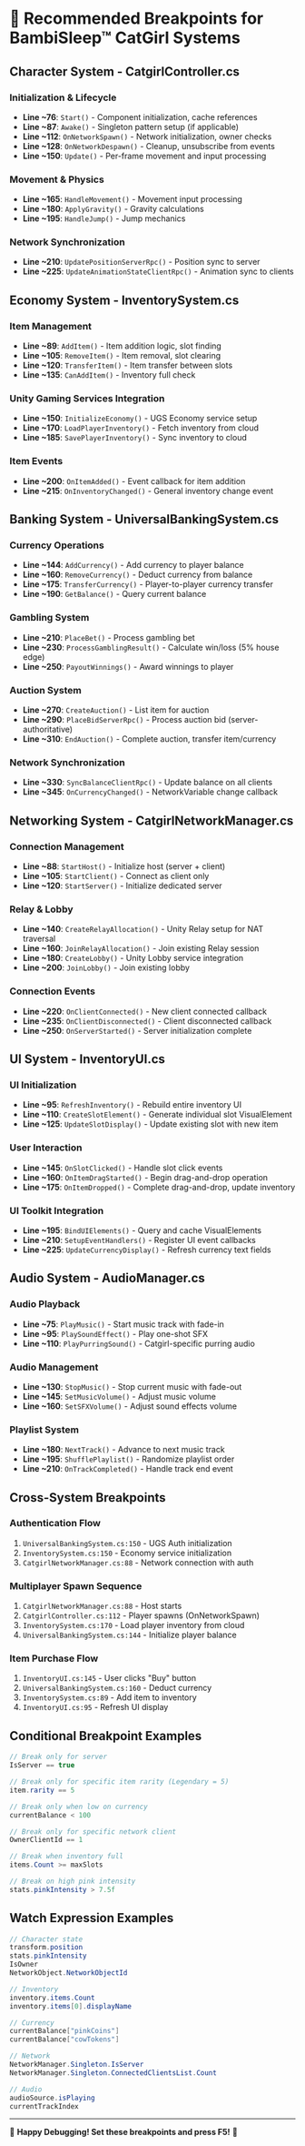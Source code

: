 # 🐛 Recommended Breakpoints for BambiSleep™ CatGirl Systems

## Character System - CatgirlController.cs

### Initialization & Lifecycle
- **Line ~76**: `Start()` - Component initialization, cache references
- **Line ~87**: `Awake()` - Singleton pattern setup (if applicable)
- **Line ~112**: `OnNetworkSpawn()` - Network initialization, owner checks
- **Line ~128**: `OnNetworkDespawn()` - Cleanup, unsubscribe from events
- **Line ~150**: `Update()` - Per-frame movement and input processing

### Movement & Physics
- **Line ~165**: `HandleMovement()` - Movement input processing
- **Line ~180**: `ApplyGravity()` - Gravity calculations
- **Line ~195**: `HandleJump()` - Jump mechanics

### Network Synchronization
- **Line ~210**: `UpdatePositionServerRpc()` - Position sync to server
- **Line ~225**: `UpdateAnimationStateClientRpc()` - Animation sync to clients

## Economy System - InventorySystem.cs

### Item Management
- **Line ~89**: `AddItem()` - Item addition logic, slot finding
- **Line ~105**: `RemoveItem()` - Item removal, slot clearing
- **Line ~120**: `TransferItem()` - Item transfer between slots
- **Line ~135**: `CanAddItem()` - Inventory full check

### Unity Gaming Services Integration
- **Line ~150**: `InitializeEconomy()` - UGS Economy service setup
- **Line ~170**: `LoadPlayerInventory()` - Fetch inventory from cloud
- **Line ~185**: `SavePlayerInventory()` - Sync inventory to cloud

### Item Events
- **Line ~200**: `OnItemAdded()` - Event callback for item addition
- **Line ~215**: `OnInventoryChanged()` - General inventory change event

## Banking System - UniversalBankingSystem.cs

### Currency Operations
- **Line ~144**: `AddCurrency()` - Add currency to player balance
- **Line ~160**: `RemoveCurrency()` - Deduct currency from balance
- **Line ~175**: `TransferCurrency()` - Player-to-player currency transfer
- **Line ~190**: `GetBalance()` - Query current balance

### Gambling System
- **Line ~210**: `PlaceBet()` - Process gambling bet
- **Line ~230**: `ProcessGamblingResult()` - Calculate win/loss (5% house edge)
- **Line ~250**: `PayoutWinnings()` - Award winnings to player

### Auction System
- **Line ~270**: `CreateAuction()` - List item for auction
- **Line ~290**: `PlaceBidServerRpc()` - Process auction bid (server-authoritative)
- **Line ~310**: `EndAuction()` - Complete auction, transfer item/currency

### Network Synchronization
- **Line ~330**: `SyncBalanceClientRpc()` - Update balance on all clients
- **Line ~345**: `OnCurrencyChanged()` - NetworkVariable change callback

## Networking System - CatgirlNetworkManager.cs

### Connection Management
- **Line ~88**: `StartHost()` - Initialize host (server + client)
- **Line ~105**: `StartClient()` - Connect as client only
- **Line ~120**: `StartServer()` - Initialize dedicated server

### Relay & Lobby
- **Line ~140**: `CreateRelayAllocation()` - Unity Relay setup for NAT traversal
- **Line ~160**: `JoinRelayAllocation()` - Join existing Relay session
- **Line ~180**: `CreateLobby()` - Unity Lobby service integration
- **Line ~200**: `JoinLobby()` - Join existing lobby

### Connection Events
- **Line ~220**: `OnClientConnected()` - New client connected callback
- **Line ~235**: `OnClientDisconnected()` - Client disconnected callback
- **Line ~250**: `OnServerStarted()` - Server initialization complete

## UI System - InventoryUI.cs

### UI Initialization
- **Line ~95**: `RefreshInventory()` - Rebuild entire inventory UI
- **Line ~110**: `CreateSlotElement()` - Generate individual slot VisualElement
- **Line ~125**: `UpdateSlotDisplay()` - Update existing slot with new item

### User Interaction
- **Line ~145**: `OnSlotClicked()` - Handle slot click events
- **Line ~160**: `OnItemDragStarted()` - Begin drag-and-drop operation
- **Line ~175**: `OnItemDropped()` - Complete drag-and-drop, update inventory

### UI Toolkit Integration
- **Line ~195**: `BindUIElements()` - Query and cache VisualElements
- **Line ~210**: `SetupEventHandlers()` - Register UI event callbacks
- **Line ~225**: `UpdateCurrencyDisplay()` - Refresh currency text fields

## Audio System - AudioManager.cs

### Audio Playback
- **Line ~75**: `PlayMusic()` - Start music track with fade-in
- **Line ~95**: `PlaySoundEffect()` - Play one-shot SFX
- **Line ~110**: `PlayPurringSound()` - Catgirl-specific purring audio

### Audio Management
- **Line ~130**: `StopMusic()` - Stop current music with fade-out
- **Line ~145**: `SetMusicVolume()` - Adjust music volume
- **Line ~160**: `SetSFXVolume()` - Adjust sound effects volume

### Playlist System
- **Line ~180**: `NextTrack()` - Advance to next music track
- **Line ~195**: `ShufflePlaylist()` - Randomize playlist order
- **Line ~210**: `OnTrackCompleted()` - Handle track end event

## Cross-System Breakpoints

### Authentication Flow
1. `UniversalBankingSystem.cs:150` - UGS Auth initialization
2. `InventorySystem.cs:150` - Economy service initialization
3. `CatgirlNetworkManager.cs:88` - Network connection with auth

### Multiplayer Spawn Sequence
1. `CatgirlNetworkManager.cs:88` - Host starts
2. `CatgirlController.cs:112` - Player spawns (OnNetworkSpawn)
3. `InventorySystem.cs:170` - Load player inventory from cloud
4. `UniversalBankingSystem.cs:144` - Initialize player balance

### Item Purchase Flow
1. `InventoryUI.cs:145` - User clicks "Buy" button
2. `UniversalBankingSystem.cs:160` - Deduct currency
3. `InventorySystem.cs:89` - Add item to inventory
4. `InventoryUI.cs:95` - Refresh UI display

## Conditional Breakpoint Examples

```csharp
// Break only for server
IsServer == true

// Break only for specific item rarity (Legendary = 5)
item.rarity == 5

// Break only when low on currency
currentBalance < 100

// Break only for specific network client
OwnerClientId == 1

// Break when inventory full
items.Count >= maxSlots

// Break on high pink intensity
stats.pinkIntensity > 7.5f
```

## Watch Expression Examples

```csharp
// Character state
transform.position
stats.pinkIntensity
IsOwner
NetworkObject.NetworkObjectId

// Inventory
inventory.items.Count
inventory.items[0].displayName

// Currency
currentBalance["pinkCoins"]
currentBalance["cowTokens"]

// Network
NetworkManager.Singleton.IsServer
NetworkManager.Singleton.ConnectedClientsList.Count

// Audio
audioSource.isPlaying
currentTrackIndex
```

---

🌸 **Happy Debugging! Set these breakpoints and press F5!** 🌸
